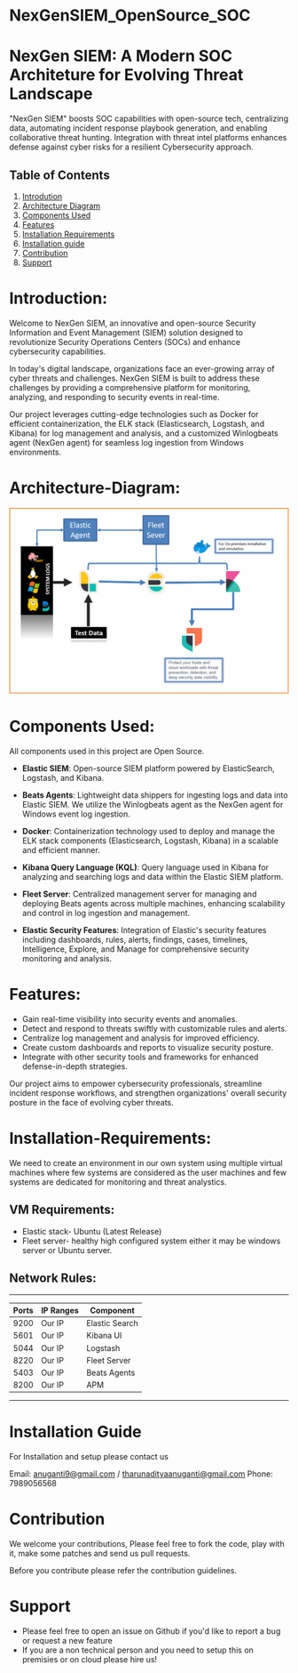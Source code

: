 # NexGenSIEM_OpenSource_SOC
# NexGen SIEM: A Modern SOC Architeture for Evolving Threat Landscape

"NexGen SIEM" boosts SOC capabilities with open-source tech, centralizing data, automating incident response playbook generation, and enabling collaborative threat hunting. Integration with threat intel platforms enhances defense against cyber risks for a resilient Cybersecurity approach.

## Table of Contents
1. [Introdution](#introduction)
2. [Architecture Diagram](#Architecture)
3. [Components Used](#components)
4. [Features](#Features)
5. [Installation Requirements](#Requirements)
6. [Installation guide](#Installation)
7. [Contribution](#contribution)
8. [Support](#Support)

# Introduction:

Welcome to NexGen SIEM, an innovative and open-source Security Information and Event Management (SIEM) solution designed to revolutionize Security Operations Centers (SOCs) and enhance cybersecurity capabilities.

In today's digital landscape, organizations face an ever-growing array of cyber threats and challenges. NexGen SIEM is built to address these challenges by providing a comprehensive platform for monitoring, analyzing, and responding to security events in real-time.

Our project leverages cutting-edge technologies such as Docker for efficient containerization, the ELK stack (Elasticsearch, Logstash, and Kibana) for log management and analysis, and a customized Winlogbeats agent (NexGen agent) for seamless log ingestion from Windows environments.


# Architecture-Diagram:
<p align="center"><img src="Images/SE_Diagrams/Architecturelight.png">
</p>

# Components Used:

All components used in this project are Open Source.

- **Elastic SIEM**: Open-source SIEM platform powered by ElasticSearch, Logstash, and Kibana.

- **Beats Agents**: Lightweight data shippers for ingesting logs and data into Elastic SIEM. We utilize the Winlogbeats agent as the NexGen agent for Windows event log ingestion.

- **Docker**: Containerization technology used to deploy and manage the ELK stack components (Elasticsearch, Logstash, Kibana) in a scalable and efficient manner.

- **Kibana Query Language (KQL)**: Query language used in Kibana for analyzing and searching logs and data within the Elastic SIEM platform.

- **Fleet Server**: Centralized management server for managing and deploying Beats agents across multiple machines, enhancing scalability and control in log ingestion and management.

- **Elastic Security Features**: Integration of Elastic's security features including dashboards, rules, alerts, findings, cases, timelines, Intelligence, Explore, and Manage for comprehensive security monitoring and analysis.

# Features:

- Gain real-time visibility into security events and anomalies.
- Detect and respond to threats swiftly with customizable rules and alerts.
- Centralize log management and analysis for improved efficiency.
- Create custom dashboards and reports to visualize security posture.
- Integrate with other security tools and frameworks for enhanced defense-in-depth strategies.

Our project aims to empower cybersecurity professionals, streamline incident response workflows, and strengthen organizations' overall security posture in the face of evolving cyber threats.

# Installation-Requirements:

We need to create an environment in our own system using multiple virtual machines where few systems are considered as the user machines and few systems are dedicated for monitoring and threat analystics.

## VM Requirements:
- Elastic stack- Ubuntu (Latest Release)
- Fleet server- healthy high configured system either it may be windows server or Ubuntu server.

## Network Rules:
------------------------------------------------
|   Ports   |   IP Ranges   |   Component      |
|-----------|---------------|------------------|
|   9200    |    Our IP     |   Elastic Search |
|   5601    |    Our IP     |   Kibana UI      |
|   5044    |    Our IP     |   Logstash       |
|   8220    |    Our IP     |   Fleet Server   |
|   5403    |    Our IP     |   Beats Agents   |
|   8200    |    Our IP     |   APM            |
------------------------------------------------

# Installation Guide 
For Installation and setup please contact us 

Email: anuganti9@gmail.com / tharunadityaanuganti@gmail.com
Phone: 7989056568

# Contribution

We welcome your contributions, Please feel free to fork the code, play with it, make some patches and send us pull requests.

Before you contribute please refer the contribution guidelines.

# Support 
- Please feel free to open an issue on Github
  if you'd like to report a bug or request a new feature
- If you are a non technical person and you need to setup this on premisies or on cloud please hire us!

